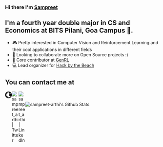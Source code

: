 ### Hi there I'm [Sampreet](https://sampreet-arthi.github.io)

<!--
**sampreet-arthi/sampreet-arthi** is a ✨ _special_ ✨ repository because its `README.md` (this file) appears on your GitHub profile.

Here are some ideas to get you started:

- 🔭 I’m currently working on ...
- 🌱 I’m currently learning ...
- 👯 I’m looking to collaborate on ...
- 🤔 I’m looking for help with ...
- 💬 Ask me about ...
- 📫 How to reach me: ...
- 😄 Pronouns: ...
- ⚡ Fun fact: ...
-->

## I'm a fourth year double major in CS and Economics at BITS Pilani, Goa Campus 🏫.
- 🎮 Pretty interested in Computer Vision and Reinforcement Learning and their cool applications in different fields
- 👯 Looking to collaborate more on Open Source projects :)
- 💪 Core contributor at [GenRL](https://github.com/SforAiDL/genrl)
- 💻 Lead organizer for [Hack by the Beach](https://bits-quark.org/hackbythebeach/)

## You can contact me at
[<img align="left" alt="sampreet-arthi.github.io" width="22px" src="https://raw.githubusercontent.com/iconic/open-iconic/master/svg/globe.svg" />][website]
[<img align="left" alt="sampreet_arthi | Twitter" width="22px" src="https://cdn.jsdelivr.net/npm/simple-icons@v3/icons/twitter.svg" />][twitter]
[<img align="left" alt="sampreet_arthi | LinkedIn" width="22px" src="https://cdn.jsdelivr.net/npm/simple-icons@v3/icons/linkedin.svg" />][linkedin]

<br />
<br />

<img align="left" alt="sampreet-arthi's Github Stats" src="https://github-readme-stats.vercel.app/api?username=sampreet-arthi&show_icons=true&&theme=tokyonight&hide_border=true&hide=stars&count_private=true&show_icons=true" />

[website]: https://sampreet-arthi.github.io
[twitter]: https://twitter.com/sampreet_arthi
[instagram]: https://instagram.com/sampreet_arthi
[linkedin]: https://www.linkedin.com/in/sampreet-arthi-42b410185/?originalSubdomain=in
